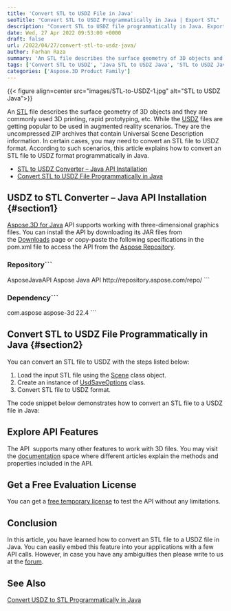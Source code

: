 ```yaml
---
title: 'Convert STL to USDZ File in Java'
seoTitle: "Convert STL to USDZ Programmatically in Java | Export STL"
description: "Convert STL to USDZ file programmatically in Java. Export STL file in Java applications with a few API calls. Quick and simple conversion."
date: Wed, 27 Apr 2022 09:53:00 +0000
draft: false
url: /2022/04/27/convert-stl-to-usdz-java/
author: Farhan Raza
summary: 'An STL file describes the surface geometry of 3D objects and they are commonly used 3D printing, rapid prototyping, etc. While the USDZ files are getting popular to be used in augmented reality scenarios. They are the uncompressed ZIP archives that contain Universal Scene Description information. In certain cases, you may need to **convert an STL file to USDZ format**.'
tags: ['Convert STL to USDZ', 'Java STL to USDZ Java', 'STL to USDZ Java']
categories: ['Aspose.3D Product Family']
---
```




{{< figure align=center src="images/STL-to-USDZ-1.jpg" alt="STL to USDZ Java">}}


An [STL][1] file describes the surface geometry of 3D objects and they are commonly used 3D printing, rapid prototyping, etc. While the [USDZ][2] files are getting popular to be used in augmented reality scenarios. They are the uncompressed ZIP archives that contain Universal Scene Description information. In certain cases, you may need to convert an STL file to USDZ format. According to such scenarios, this article explains how to convert an STL file to USDZ format programmatically in Java.

*   [STL to USDZ Converter – Java API Installation][3]
*   [Convert STL to USDZ File Programmatically in Java][4]

## USDZ to STL Converter – Java API Installation {#section1}

[Aspose.3D for Java][5] API supports working with three-dimensional graphics files. You can install the API by downloading its JAR files from the [Downloads][6] page or copy-paste the following specifications in the pom.xml file to access the API from the [Aspose Repository][7].

### Repository```
 <repositories>
    <repository>
        <id>AsposeJavaAPI</id>
        <name>Aspose Java API</name>
        <url>http://repository.aspose.com/repo/</url>
    </repository>
</repositories>
```

### Dependency```
 <dependencies>
    <dependency>
        <groupId>com.aspose</groupId>
        <artifactId>aspose-3d</artifactId>
        <version>22.4</version>
    </dependency>
</dependencies>
```

## Convert STL to USDZ File Programmatically in Java {#section2}

You can convert an STL file to USDZ with the steps listed below:

1.  Load the input STL file using the [Scene][8] class object.
2.  Create an instance of [UsdSaveOptions][9] class.
3.  Convert STL file to USDZ format.

The code snippet below demonstrates how to convert an STL file to a USDZ file in Java:



## Explore API Features

The API  supports many other features to work with 3D files. You may visit the [documentation][10] space where different articles explain the methods and properties included in the API.

## Get a Free Evaluation License

You can get a [free temporary license][11] to test the API without any limitations.

## Conclusion

In this article, you have learned how to convert an STL file to a USDZ file in Java. You can easily embed this feature into your applications with a few API calls. However, in case you have any ambiguities then please write to us at the [forum][12].

## See Also

[Convert USDZ to STL Programmatically in Java][13]




[1]: https://docs.fileformat.com/cad/stl/
[2]: https://docs.fileformat.com/3d/usdz/
[3]: #section1
[4]: #section2
[5]: https://products.aspose.com/3d/java/
[6]: https://downloads.aspose.com/3d/java
[7]: https://repository.aspose.com/webapp/#/artifacts/browse/tree/General/repo/com/aspose/aspose-3d
[8]: https://apireference.aspose.com/3d/java/com.aspose.threed/scene
[9]: https://apireference.aspose.com/3d/java/com.aspose.threed/UsdSaveOptions
[10]: https://docs.aspose.com/3d/java/
[11]: https://purchase.aspose.com/temporary-license
[12]: https://forum.aspose.com/c/3d
[13]: https://blog.aspose.com/2022/02/28/usdz-to-stl-java/





